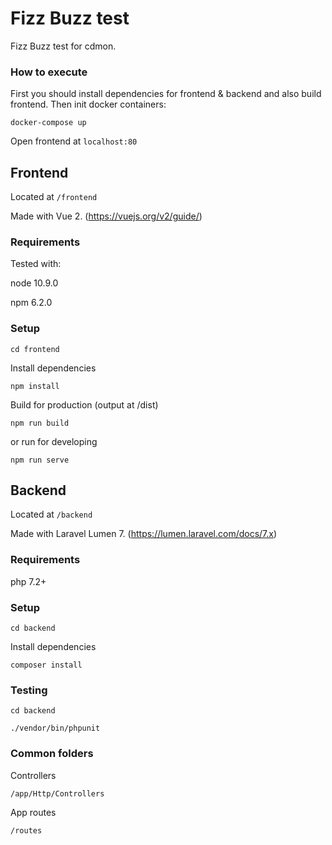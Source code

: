 # Fizz Buzz test #

Fizz Buzz test for cdmon.

### How to execute ###

First you should install dependencies for frontend & backend and also build frontend. Then init docker containers:

```
docker-compose up
```

Open frontend at `localhost:80`

## Frontend

Located at `/frontend`

Made with Vue 2. (https://vuejs.org/v2/guide/)

### Requirements

Tested with:

node 10.9.0

npm 6.2.0

### Setup

```
cd frontend
```

Install dependencies

```
npm install
```

Build for production (output at /dist)

```
npm run build
```

or run for developing

```
npm run serve
```

## Backend

Located at `/backend`

Made with Laravel Lumen 7. (https://lumen.laravel.com/docs/7.x)

### Requirements

php 7.2+

### Setup

```
cd backend
```

Install dependencies

```
composer install
```

### Testing

```
cd backend
```

```
./vendor/bin/phpunit
```

### Common folders

Controllers

```
/app/Http/Controllers
```

App routes

```
/routes
```
